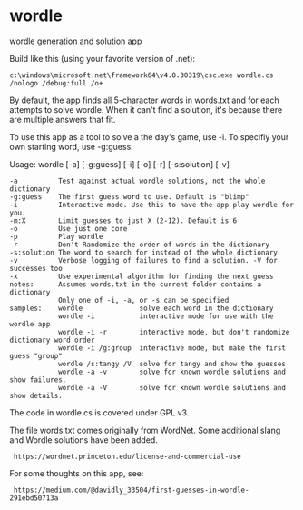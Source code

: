 # wordle
wordle generation and solution app

Build like this (using your favorite version of .net):

    c:\windows\microsoft.net\framework64\v4.0.30319\csc.exe wordle.cs /nologo /debug:full /o+

By default, the app finds all 5-character words in words.txt and for each attempts to solve wordle. When it can't find a solution, it's
because there are multiple answers that fit.

To use this app as a tool to solve a the day's game, use -i. To specifiy your own starting word, use -g:guess. 

Usage: wordle [-a] [-g:guess] [-i] [-o] [-r] [-s:solution] [-v]

    -a          Test against actual wordle solutions, not the whole dictionary
    -g:guess    The first guess word to use. Default is "blimp"
    -i          Interactive mode. Use this to have the app play wordle for you.
    -m:X        Limit guesses to just X (2-12). Default is 6
    -o          Use just one core
    -p          Play wordle
    -r          Don't Randomize the order of words in the dictionary
    -s:solution The word to search for instead of the whole dictionary
    -v          Verbose logging of failures to find a solution. -V for successes too
    -x          Use experimental algorithm for finding the next guess
    notes:      Assumes words.txt in the current folder contains a dictionary
                Only one of -i, -a, or -s can be specified
    samples:    wordle              solve each word in the dictionary
                wordle -i           interactive mode for use with the wordle app
                wordle -i -r        interactive mode, but don't randomize dictionary word order
                wordle -i /g:group  interactive mode, but make the first guess "group"
                wordle /s:tangy /V  solve for tangy and show the guesses
                wordle -a -v        solve for known wordle solutions and show failures.
                wordle -a -V        solve for known wordle solutions and show details.

 The code in wordle.cs is covered under GPL v3.
 
 The file words.txt comes originally from WordNet. Some additional slang and Wordle solutions have been added.
 
     https://wordnet.princeton.edu/license-and-commercial-use
     
 For some thoughts on this app, see: 
 
     https://medium.com/@davidly_33504/first-guesses-in-wordle-291ebd50713a
